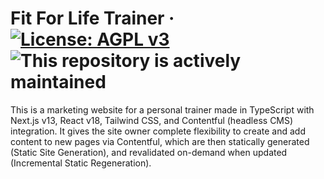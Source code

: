 # Fit For Life Trainer &middot; [![License: AGPL v3](https://img.shields.io/badge/License-AGPL_v3-blue.svg)](https://www.gnu.org/licenses/agpl-3.0) ![This repository is actively maintained](https://img.shields.io/maintenance/yes/2023)

This is a marketing website for a personal trainer made in TypeScript with Next.js v13, React v18, Tailwind CSS, and Contentful (headless CMS) integration.  It gives the site owner complete flexibility to create and add content to new pages via Contentful, which are then statically generated (Static Site Generation), and revalidated on-demand when updated (Incremental Static Regeneration).